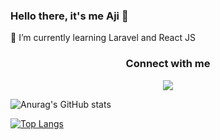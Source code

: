 ### Hello there, it's me Aji 👋
🌱 I’m currently learning Laravel and React JS

<h3 align="center">Connect with me</h3>
<p align="center">
  <a href= "https://www.linkedin.com/in/ansengarie/"><img src="https://img.icons8.com/dusk/48/000000/linkedin.png"/></a>

![Anurag's GitHub stats](https://github-readme-stats.vercel.app/api?username=ansengarie&show_icons=true&theme=tokyonight)


[![Top Langs](https://github-readme-stats.vercel.app/api/top-langs/?username=ansengarie)](https://github.com/anuraghazra/github-readme-stats)



<!--
**ansengarie/ansengarie** is a ✨ _special_ ✨ repository because its `README.md` (this file) appears on your GitHub profile.

Here are some ideas to get you started:

- 🔭 I’m currently working on ...
- 🌱 I’m currently learning ...
- 👯 I’m looking to collaborate on ...
- 🤔 I’m looking for help with ...
- 💬 Ask me about ...
- 📫 How to reach me: ...
- 😄 Pronouns: ...
- ⚡ Fun fact: ...
-->
